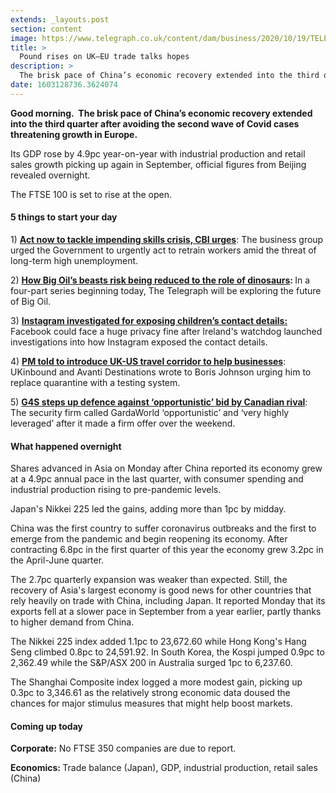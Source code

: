 ```yaml
--- 
extends: _layouts.post 
section: content 
image: https://www.telegraph.co.uk/content/dam/business/2020/10/19/TELEMMGLPICT000241908596_trans_NvBQzQNjv4BqFQfAtbbiWQ9LTv4s2yIts_GH8TDIoV-pDol7ykUJZu8.jpeg?impolicy=logo-overlay 
title: > 
  Pound rises on UK–EU trade talks hopes 
description: > 
  The brisk pace of China’s economic recovery extended into the third quarter after avoiding the second wave of Covid cases threatening growth in Europe.Its GDP rose by 4.9pc year-on-year with industrial production and retail sales growth picking up again in September, official figures from Beijing revealed overnight.After contracting 6.8pc in the first quarter of this year the economy grew 3.2pc in the April-June quarter.Still, the recovery of Asia's largest economy is good news for other countries that rely heavily on trade with China, including Japan.Economics: Trade balance (Japan), GDP, industrial production, retail sales (China) 
date: 1603128736.3624074 
--- 
```

<div><p><strong>Good morning.&#160; The brisk pace of China&#8217;s economic recovery extended into the third quarter after avoiding the second wave of Covid cases threatening growth in Europe.</strong></p>
<p>Its GDP rose by 4.9pc year-on-year&#160;with industrial production and retail sales growth picking&#160;up again in September, official figures from Beijing revealed&#160;overnight.&#160;&#160;&#160;</p>
<p>The FTSE 100 is set to rise at the open.&#160;</p>
<h4>5 things to start your day&#160;</h4>
<p>1)&#160;<strong><a href="https://www.telegraph.co.uk/business/2020/10/19/covid-accelerates-need-act-now-impending-skills-crisis-cbi-warns/">Act now to tackle impending skills crisis, CBI urges</a></strong>:&#160;The business group urged the Government to urgently act to retrain workers amid the threat of long-term high unemployment.</p>
<p>2)&#160;<strong><a href="https://www.telegraph.co.uk/business/2020/10/19/big-oils-beasts-risk-reduced-role-dinosaurs/">How Big Oil&#8217;s beasts risk being reduced to the role of dinosaurs</a>:&#160;</strong>In a four-part series beginning today, The Telegraph will be exploring the future of Big Oil.</p>
<p>3)&#160;<strong><a href="https://www.telegraph.co.uk/technology/2020/10/18/instagram-investigation-exposing-millions-childrens-contact/">Instagram investigated for exposing children&#8217;s contact details:</a></strong> Facebook could face a huge privacy fine after Ireland's watchdog launched investigations into how Instagram exposed the contact details.</p>
<p>4)&#160;<strong><a href="https://www.telegraph.co.uk/business/2020/10/19/businesses-urge-boris-johnson-introduce-us-uk-travel-corridor/">PM told to introduce UK-US travel corridor to help businesses</a></strong>: UKinbound and Avanti Destinations wrote to Boris Johnson urging him to replace quarantine with a testing system.</p>
<p>5)&#160;<strong><a href="https://www.telegraph.co.uk/business/2020/10/18/g4s-steps-defence-against-opportunistic-bid-canadian-rival/">G4S steps up defence against &#8216;opportunistic&#8217; bid by Canadian rival</a></strong>: The security firm called GardaWorld &#8216;opportunistic&#8217;&#160;and &#8216;very highly leveraged&#8217;&#160;after it made a firm offer over the weekend.</p>
<h4>What happened overnight&#160;</h4>
<p>Shares advanced in Asia on Monday after China reported its economy grew at a 4.9pc&#160;annual pace in the last quarter, with consumer spending and industrial production rising to pre-pandemic levels.</p>
<p>Japan's Nikkei 225 led the gains, adding more than 1pc&#160;by midday.</p>
<p>China was the first country to suffer coronavirus outbreaks and the first to emerge from the pandemic and begin reopening its economy. After contracting 6.8pc&#160;in the first quarter of this year the economy grew 3.2pc&#160;in the April-June quarter.</p>
<p>The 2.7pc&#160;quarterly expansion was weaker than expected. Still, the recovery of Asia's largest economy is good news for other countries that rely heavily on trade with China, including Japan. It reported Monday that its exports fell at a slower pace in September from a year earlier, partly thanks to higher demand from China.</p>
<p>The Nikkei 225 index added 1.1pc&#160;to 23,672.60 while Hong Kong's Hang Seng climbed 0.8pc&#160;to 24,591.92. In South Korea, the Kospi jumped 0.9pc&#160;to 2,362.49 while the S&amp;P/ASX 200 in Australia surged 1pc&#160;to 6,237.60.</p>
<p>The Shanghai Composite index logged a more modest gain, picking up 0.3pc&#160;to 3,346.61 as the relatively strong economic data doused the chances for major stimulus measures that might help boost markets.</p>
<h4>Coming up today</h4>
<p><strong>Corporate:</strong> No FTSE 350 companies are due to report.</p>
<p><strong>Economics: </strong>Trade balance (Japan), GDP, industrial production, retail sales (China)</p>
</div>